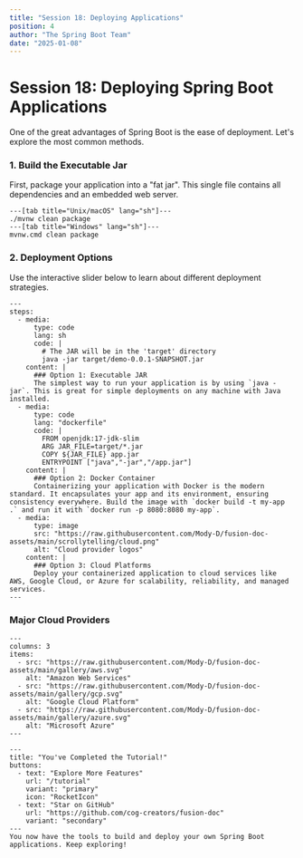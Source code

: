 ```yaml
---
title: "Session 18: Deploying Applications"
position: 4
author: "The Spring Boot Team"
date: "2025-01-08"
---
```


# Session 18: Deploying Spring Boot Applications

One of the great advantages of Spring Boot is the ease of deployment. Let's explore the most common methods.

### 1. Build the Executable Jar

First, package your application into a "fat jar". This single file contains all dependencies and an embedded web server.

```tabs
---[tab title="Unix/macOS" lang="sh"]---
./mvnw clean package
---[tab title="Windows" lang="sh"]---
mvnw.cmd clean package
```

### 2. Deployment Options

Use the interactive slider below to learn about different deployment strategies.

```tutorial-slider
---
steps:
  - media:
      type: code
      lang: sh
      code: |
        # The JAR will be in the 'target' directory
        java -jar target/demo-0.0.1-SNAPSHOT.jar
    content: |
      ### Option 1: Executable JAR
      The simplest way to run your application is by using `java -jar`. This is great for simple deployments on any machine with Java installed.
  - media:
      type: code
      lang: "dockerfile"
      code: |
        FROM openjdk:17-jdk-slim
        ARG JAR_FILE=target/*.jar
        COPY ${JAR_FILE} app.jar
        ENTRYPOINT ["java","-jar","/app.jar"]
    content: |
      ### Option 2: Docker Container
      Containerizing your application with Docker is the modern standard. It encapsulates your app and its environment, ensuring consistency everywhere. Build the image with `docker build -t my-app .` and run it with `docker run -p 8080:8080 my-app`.
  - media:
      type: image
      src: "https://raw.githubusercontent.com/Mody-D/fusion-doc-assets/main/scrollytelling/cloud.png"
      alt: "Cloud provider logos"
    content: |
      ### Option 3: Cloud Platforms
      Deploy your containerized application to cloud services like AWS, Google Cloud, or Azure for scalability, reliability, and managed services.
---
```

### Major Cloud Providers

```gallery
---
columns: 3
items:
  - src: "https://raw.githubusercontent.com/Mody-D/fusion-doc-assets/main/gallery/aws.svg"
    alt: "Amazon Web Services"
  - src: "https://raw.githubusercontent.com/Mody-D/fusion-doc-assets/main/gallery/gcp.svg"
    alt: "Google Cloud Platform"
  - src: "https://raw.githubusercontent.com/Mody-D/fusion-doc-assets/main/gallery/azure.svg"
    alt: "Microsoft Azure"
---
```

```cta
---
title: "You've Completed the Tutorial!"
buttons:
  - text: "Explore More Features"
    url: "/tutorial"
    variant: "primary"
    icon: "RocketIcon"
  - text: "Star on GitHub"
    url: "https://github.com/cog-creators/fusion-doc"
    variant: "secondary"
---
You now have the tools to build and deploy your own Spring Boot applications. Keep exploring!
```